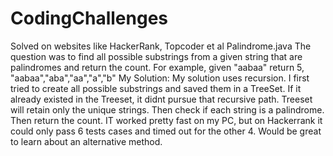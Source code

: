 # CodingChallenges
Solved on websites like HackerRank, Topcoder et al
Palindrome.java
The question was to find all possible substrings from a given string that are palindromes and return the count.
For example, given "aabaa" return 5, "aabaa","aba","aa","a","b"
My Solution:
My solution uses recursion. I first tried to create all possible substrings and saved them in a TreeSet. If it already existed in the Treeset, it didnt pursue that recursive path.
Treeset will retain only the unique strings. Then check if each string is a palindrome. Then return the count.
IT worked pretty fast on my PC, but on Hackerrank it could only pass 6 tests cases and timed out for the other 4.
Would be great to learn about an alternative method.

